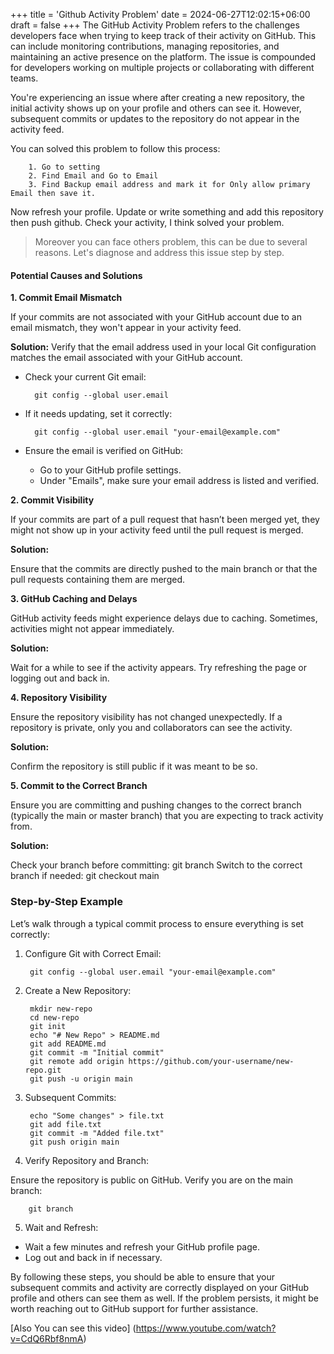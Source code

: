 +++
title = 'Github Activity Problem'
date = 2024-06-27T12:02:15+06:00
draft = false
+++
The GitHub Activity Problem refers to the challenges developers face when trying to keep track of their activity on GitHub. This can include monitoring contributions, managing repositories, and maintaining an active presence on the platform. The issue is compounded for developers working on multiple projects or collaborating with different teams.

You're experiencing an issue where after creating a new repository, the initial activity shows up on your profile and others can see it. However, subsequent commits or updates to the repository do not appear in the activity feed.

You can solved this problem to follow this process:

        1. Go to setting
        2. Find Email and Go to Email
        3. Find Backup email address and mark it for Only allow primary Email then save it.

Now refresh your profile. Update or write something and add this repository then push github. Check your activity, I think solved your problem.
            
> Moreover you can face others problem, this can be due to several reasons. Let's diagnose and address this issue step by step.
#### Potential Causes and Solutions

**1. Commit Email Mismatch**

If your commits are not associated with your GitHub account due to an email mismatch, they won't appear in your activity feed.

**Solution:**
Verify that the email address used in your local Git configuration matches the email associated with your GitHub account.
- Check your current Git email:

        git config --global user.email
- If it needs updating, set it correctly:

        git config --global user.email "your-email@example.com"

- Ensure the email is verified on GitHub:
    - Go to your GitHub profile settings.
    - Under "Emails", make sure your email address is listed and verified.

**2. Commit Visibility**

If your commits are part of a pull request that hasn’t been merged yet, they might not show up in your activity feed until the pull request is merged.

**Solution:**

Ensure that the commits are directly pushed to the main branch or that the pull requests containing them are merged.

**3. GitHub Caching and Delays**

GitHub activity feeds might experience delays due to caching. Sometimes, activities might not appear immediately.

**Solution:**

Wait for a while to see if the activity appears. Try refreshing the page or logging out and back in.

**4. Repository Visibility**

Ensure the repository visibility has not changed unexpectedly. If a repository is private, only you and collaborators can see the activity.

**Solution:**

Confirm the repository is still public if it was meant to be so.

**5. Commit to the Correct Branch**

Ensure you are committing and pushing changes to the correct branch (typically the main or master branch) that you are expecting to track activity from.

**Solution:**

Check your branch before committing:
        git branch
Switch to the correct branch if needed:
        git checkout main
### Step-by-Step Example

Let’s walk through a typical commit process to ensure everything is set correctly:

1. Configure Git with Correct Email:

        git config --global user.email "your-email@example.com" 

2. Create a New Repository:

        mkdir new-repo
        cd new-repo
        git init
        echo "# New Repo" > README.md
        git add README.md
        git commit -m "Initial commit"
        git remote add origin https://github.com/your-username/new-repo.git
        git push -u origin main
    

3. Subsequent Commits:

        echo "Some changes" > file.txt
        git add file.txt
        git commit -m "Added file.txt"
        git push origin main

4. Verify Repository and Branch:

Ensure the repository is public on GitHub.
Verify you are on the main branch:

        git branch

5. Wait and Refresh:

- Wait a few minutes and refresh your GitHub profile page.
- Log out and back in if necessary.

By following these steps, you should be able to ensure that your subsequent commits and activity are correctly displayed on your GitHub profile and others can see them as well. If the problem persists, it might be worth reaching out to GitHub support for further assistance.



[Also You can see this video] (https://www.youtube.com/watch?v=CdQ6Rbf8nmA)